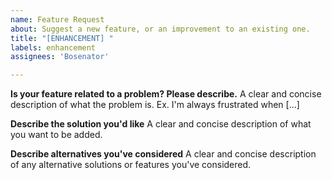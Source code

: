 ```yaml
---
name: Feature Request
about: Suggest a new feature, or an improvement to an existing one.
title: "[ENHANCEMENT] "
labels: enhancement
assignees: 'Bosenator'

---
```


**Is your feature related to a problem? Please describe.**
A clear and concise description of what the problem is. Ex. I'm always frustrated when [...]

**Describe the solution you'd like**
A clear and concise description of what you want to be added.

**Describe alternatives you've considered**
A clear and concise description of any alternative solutions or features you've considered.
